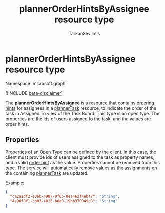﻿---
title: "plannerOrderHintsByAssignee resource type"
description: "The **plannerOrderHintsByAssignee** is a resource that contains ordering hints for assignees in a plannerTask resource, to indicate the order of the task in Assigned To view of the Task Board."
localization_priority: Normal
author: "TarkanSevilmis"
ms.prod: "planner"
doc_type: resourcePageType
---

# plannerOrderHintsByAssignee resource type

Namespace: microsoft.graph

[!INCLUDE [beta-disclaimer](../../includes/beta-disclaimer.md)]

The **plannerOrderHintsByAssignee** is a resource that contains [ordering hints](planner-order-hint-format.md) for assignees in a [plannerTask](plannertask.md) resource, to indicate the order of the task in Assigned To view of the Task Board.
This type is an open type. The properties are the ids of users assigned to the task, and the values are order hints.

## Properties

Properties of an Open Type can be defined by the client. In this case, the client must provide ids of users assigned to the task as property names, and a valid [order hint](planner-order-hint-format.md) as the value.
Properties cannot be removed from this type. The service will automatically remove values as the assignments on the containing [plannerTask](plannertask.md) are updated.

Example:

<!-- {
  "blockType": "resource",
  "optionalProperties": [

  ],
  "@odata.type": "microsoft.graph.plannerOrderHintsByAssignee"
}-->

```json
{
  "ca2a1df2-e36b-4987-9f6b-0ea462f4eb47": "String",
  "4e98f8f1-bb03-4015-b8e0-19bb370949d8": "String"
}

```

<!-- uuid: 8fcb5dbc-d5aa-4681-8e31-b001d5168d79
2015-10-25 14:57:30 UTC -->

<!--
{
  "type": "#page.annotation",
  "description": "plannerOrderHintsByAssignee resource",
  "keywords": "",
  "section": "documentation",
  "tocPath": "",
  "suppressions": []
}
-->
